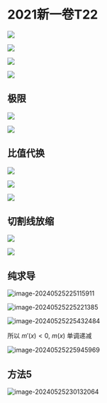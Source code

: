 # 2021新一卷T22

![](https://raw.bgithub.xyz/amedesuu/img-2/main/img/202405251852650.png)

![](https://raw.bgithub.xyz/amedesuu/img-2/main/img/202406012351820.png)

![](https://raw.bgithub.xyz/amedesuu/img-2/main/img/202406012352958.png)

![](https://raw.bgithub.xyz/amedesuu/img-2/main/img/202406012353741.png)

## 极限

![](https://raw.bgithub.xyz/amedesuu/img-2/main/img/202406012353154.png)

![](https://raw.bgithub.xyz/amedesuu/img-2/main/img/202406012354685.png)

## 比值代换

![](https://raw.bgithub.xyz/amedesuu/img-2/main/img/202406012355222.png)

![](https://raw.bgithub.xyz/amedesuu/img-2/main/img/202406012355511.png)

![](https://raw.bgithub.xyz/amedesuu/img-2/main/img/202406012356113.png)

## 切割线放缩

![](https://raw.bgithub.xyz/amedesuu/img-2/main/img/202405252313002.png)

![](https://raw.bgithub.xyz/amedesuu/img-2/main/img/202406012357499.png)

## 纯求导

![image-20240525225115911](https://raw.bgithub.xyz/amedesuu/img-2/main/img/202405252251090.png)

![image-20240525225221385](https://raw.bgithub.xyz/amedesuu/img-2/main/img/202405252253008.png)

![image-20240525225432484](https://raw.bgithub.xyz/amedesuu/img-2/main/img/202405252254537.png)

所以 $m'(x) < 0$, $m(x)$ 单调递减

![image-20240525225945969](https://raw.bgithub.xyz/amedesuu/img-2/main/img/202405252259015.png)

## 方法5

![image-20240525230132064](https://raw.bgithub.xyz/amedesuu/img-2/main/img/202405252301221.png)
